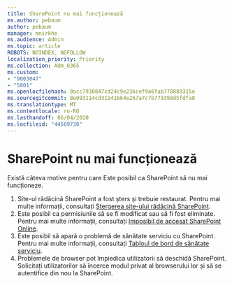 ```yaml
---
title: SharePoint nu mai funcționează
ms.author: pebaum
author: pebaum
manager: mnirkhe
ms.audience: Admin
ms.topic: article
ROBOTS: NOINDEX, NOFOLLOW
localization_priority: Priority
ms.collection: Adm_O365
ms.custom:
- "9003047"
- "5801"
ms.openlocfilehash: 9acc7930847cd24c9e236cef9a6fab770889315e
ms.sourcegitcommit: 8e093114cd31141664e267a7c7b779398d5fdfa8
ms.translationtype: MT
ms.contentlocale: ro-RO
ms.lasthandoff: 06/04/2020
ms.locfileid: "44569730"
---
```

# <a name="sharepoint-is-no-longer-working"></a>SharePoint nu mai funcționează

Există câteva motive pentru care Este posibil ca SharePoint să nu mai funcționeze.

1. Site-ul rădăcină SharePoint a fost șters și trebuie restaurat. Pentru mai multe informații, consultați [Ștergerea site-ului rădăcină SharePoint](https://docs.microsoft.com/sharepoint/troubleshoot/sites/url-that-resides-under-root-site-collection-is-broken).
2. Este posibil ca permisiunile să se fi modificat sau să fi fost eliminate. Pentru mai multe informații, consultați [Imposibil de accesat SharePoint Online](https://docs.microsoft.com/sharepoint/troubleshoot/sharing-and-permissions/sharepoint-online-inaccessible).
3. Este posibil să apară o problemă de sănătate serviciu cu SharePoint. Pentru mai multe informații, consultați [Tabloul de bord de sănătate serviciu](https://admin.microsoft.com/AdminPortal/Home#/servicehealth).
4. Problemele de browser pot împiedica utilizatorii să deschidă SharePoint. Solicitați utilizatorilor să încerce modul privat al browserului lor și să se autentifice din nou la SharePoint.
